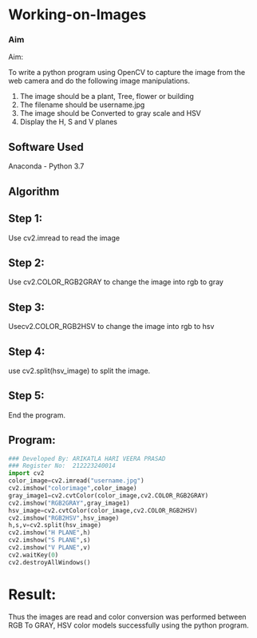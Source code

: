 # Working-on-Images
### Aim
 
Aim:
 
To write a python program using OpenCV to capture the image from the web camera and do the following image manipulations.
1. The image should be a plant, Tree, flower or building
2. The filename should be username.jpg
3. The image should be Converted to gray scale and HSV 
4. Display the H, S and V planes
## Software Used
Anaconda - Python 3.7
## Algorithm
## Step 1:
Use cv2.imread to read the image

## Step 2:
Use cv2.COLOR_RGB2GRAY to change the image into rgb to gray
## Step 3:
Usecv2.COLOR_RGB2HSV to change the image into rgb to hsv
## Step 4:
use cv2.split(hsv_image) to split the image.

## Step 5:
End the program.
## Program:
``` Python
### Developed By: ARIKATLA HARI VEERA PRASAD
### Register No:  212223240014
import cv2
color_image=cv2.imread("username.jpg")
cv2.imshow("colorimage",color_image)
gray_image1=cv2.cvtColor(color_image,cv2.COLOR_RGB2GRAY)
cv2.imshow("RGB2GRAY",gray_image1)
hsv_image=cv2.cvtColor(color_image,cv2.COLOR_RGB2HSV)
cv2.imshow("RGB2HSV",hsv_image)
h,s,v=cv2.split(hsv_image)
cv2.imshow("H PLANE",h)
cv2.imshow("S PLANE",s)
cv2.imshow("V PLANE",v)
cv2.waitKey(0)
cv2.destroyAllWindows()
```
# Result:
Thus the images are read and color conversion was performed between RGB To GRAY, HSV  color models successfully using the python program.
